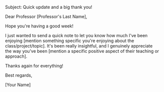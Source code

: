 Subject: Quick update and a big thank you!

Dear Professor [Professor's Last Name],

Hope you're having a good week!

I just wanted to send a quick note to let you know how much I've been enjoying [mention something specific you're enjoying about the class/project/topic]. It's been really insightful, and I genuinely appreciate the way you've been [mention a specific positive aspect of their teaching or approach].

Thanks again for everything!

Best regards,

[Your Name]